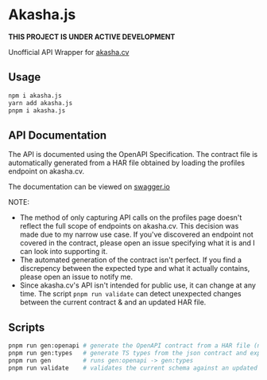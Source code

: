 # Akasha.js

**THIS PROJECT IS UNDER ACTIVE DEVELOPMENT**

Unofficial API Wrapper for [akasha.cv](https://akasha.cv/)

## Usage

```sh
npm i akasha.js
yarn add akasha.js
pnpm i akasha.js
```

## API Documentation

The API is documented using the OpenAPI Specification. The contract file is automatically generated from a HAR file obtained by loading the profiles endpoint on akasha.cv.

The documentation can be viewed on [swagger.io](https://editor.swagger.io/?url=https://raw.githubusercontent.com/Quantum-Pi/Akasha.js/main/spec/openapi.yaml)

NOTE:

-   The method of only capturing API calls on the profiles page doesn't reflect the full scope of endpoints on akasha.cv. This decision was made due to my narrow use case. If you've discovered an endpoint not covered in the contract, please open an issue specifying what it is and I can look into supporting it.
-   The automated generation of the contract isn't perfect. If you find a discrepency between the expected type and what it actually contains, please open an issue to notify me.
-   Since akasha.cv's API isn't intended for public use, it can change at any time. The script `pnpm run validate` can detect unexpected changes between the current contract & and an updated HAR file.

## Scripts

```sh
pnpm run gen:openapi # generate the OpenAPI contract from a HAR file (named akasha_profile.har)
pnpm run gen:types   # generate TS types from the json contract and export them to src/schema.ts
pnpm run gen         # runs gen:openapi -> gen:types
pnpm run validate    # validates the current schema against an updated HAR file
```
